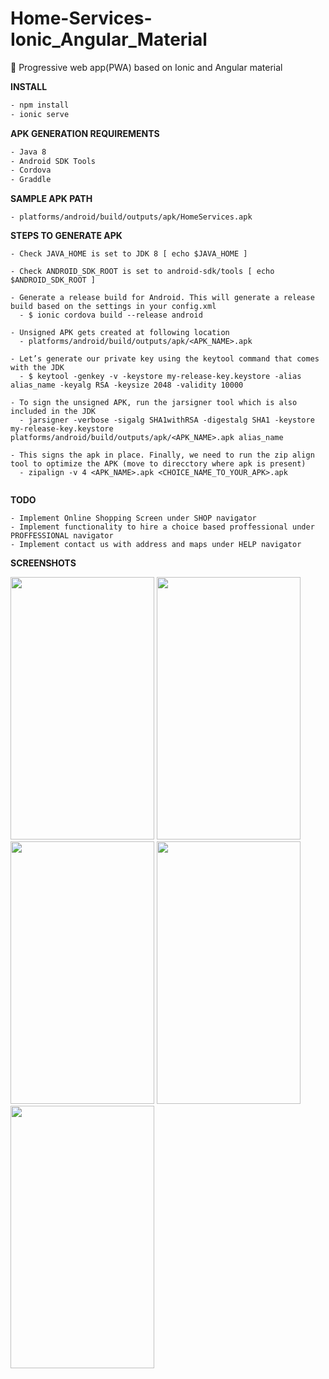 # Home-Services-Ionic_Angular_Material

:crystal_ball: Progressive web app(PWA) based on Ionic and Angular material


**INSTALL**

```bash
- npm install
- ionic serve
```

**APK GENERATION REQUIREMENTS**

```bash
- Java 8
- Android SDK Tools
- Cordova
- Graddle
```


**SAMPLE APK PATH**

```
- platforms/android/build/outputs/apk/HomeServices.apk
```


**STEPS TO GENERATE APK**

```
- Check JAVA_HOME is set to JDK 8 [ echo $JAVA_HOME ]

- Check ANDROID_SDK_ROOT is set to android-sdk/tools [ echo $ANDROID_SDK_ROOT ]

- Generate a release build for Android. This will generate a release build based on the settings in your config.xml
  - $ ionic cordova build --release android
  
- Unsigned APK gets created at following location
  - platforms/android/build/outputs/apk/<APK_NAME>.apk

- Let’s generate our private key using the keytool command that comes with the JDK
  - $ keytool -genkey -v -keystore my-release-key.keystore -alias alias_name -keyalg RSA -keysize 2048 -validity 10000
  
- To sign the unsigned APK, run the jarsigner tool which is also included in the JDK
  - jarsigner -verbose -sigalg SHA1withRSA -digestalg SHA1 -keystore my-release-key.keystore platforms/android/build/outputs/apk/<APK_NAME>.apk alias_name

- This signs the apk in place. Finally, we need to run the zip align tool to optimize the APK (move to direcctory where apk is present)
  - zipalign -v 4 <APK_NAME>.apk <CHOICE_NAME_TO_YOUR_APK>.apk
  
```

**TODO**

```
- Implement Online Shopping Screen under SHOP navigator
- Implement functionality to hire a choice based proffessional under PROFFESSIONAL navigator
- Implement contact us with address and maps under HELP navigator
```


**SCREENSHOTS**

<img src="https://user-images.githubusercontent.com/22116109/64062199-5daa8280-cc01-11e9-866a-b13202ef14b4.png" width="230" height="420"> <img src="https://user-images.githubusercontent.com/22116109/64062173-13c19c80-cc01-11e9-89d9-c791bdb4a004.png" width="230" height="420">
<img src="https://user-images.githubusercontent.com/22116109/64062176-1623f680-cc01-11e9-9499-b65799754794.png" width="230" height="420">
<img src="https://user-images.githubusercontent.com/22116109/64062178-17edba00-cc01-11e9-9489-2766c261ea35.png" width="230" height="420">
<img src="https://user-images.githubusercontent.com/22116109/64062179-191ee700-cc01-11e9-9b27-ebd39555a930.png" width="230" height="420">
